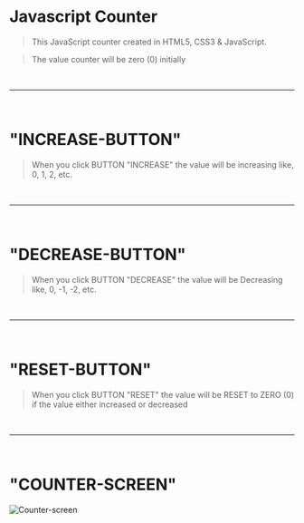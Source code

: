 # Javascript Counter

> This JavaScript counter created in HTML5, CSS3 & JavaScript.

> The value counter will be zero (0) initially

<br><hr><br>

# "INCREASE-BUTTON"

> When you click BUTTON "INCREASE" the value will be increasing like, 0, 1, 2, etc.

<br><hr><br>

# "DECREASE-BUTTON"

> When you click BUTTON "DECREASE" the value will be Decreasing like, 0, -1, -2, etc.

<br><hr><br>

# "RESET-BUTTON"

> When you click BUTTON "RESET" the value will be RESET to ZERO (0) if the value either increased or decreased

<br><hr><br>

# "COUNTER-SCREEN"

![Counter-screen](screenshot/counterscreen.png)
